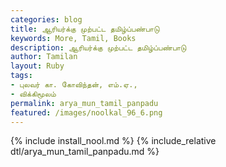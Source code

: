 ```yaml
---  
categories: blog  
title: ஆரியர்க்கு முற்பட்ட தமிழ்ப்பண்பாடு
keywords: More, Tamil, Books  
description: ஆரியர்க்கு முற்பட்ட தமிழ்ப்பண்பாடு
author: Tamilan  
layout: Ruby  
tags:     
- புலவர் கா. கோவிந்தன், எம்.ஏ.,
- விக்கிமூலம்
permalink: arya_mun_tamil_panpadu  
featured: /images/noolkal_96_6.png  
---  
```

{% include install_nool.md %} 
{% include_relative dtl/arya_mun_tamil_panpadu.md %} 
